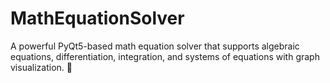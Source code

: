 # MathEquationSolver
A powerful PyQt5-based math equation solver that supports algebraic equations, differentiation, integration, and systems of equations with graph visualization. 🎨
